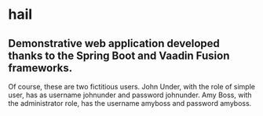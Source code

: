 # hail

## Demonstrative web application developed thanks to the Spring Boot and Vaadin Fusion frameworks.

Of course, these are two fictitious users. John Under, with the role of simple user, has as username johnunder and password johnunder. Amy Boss, with the administrator role, has the username amyboss and password amyboss.
